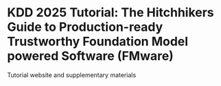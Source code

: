 # KDD 2025 Tutorial: The Hitchhikers Guide to Production-ready Trustworthy Foundation Model powered Software (FMware)

Tutorial website and supplementary materials
